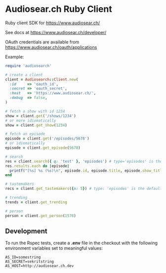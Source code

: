 Audiosear.ch Ruby Client
=========================================

Ruby client SDK for https://www.audiosear.ch/

See docs at https://www.audiosear.ch/developer/

OAuth credentials are available from https://www.audiosear.ch/oauth/applications

Example:

```ruby
require 'audiosearch'

# create a client
client = Audiosearch::Client.new(
  :id     => 'oauth_id',
  :secret => 'oauth_secret',
  :host   => 'https://www.audiosear.ch/',
  :debug  => false,
)

# fetch a show with id 1234
show = client.get('/shows/1234')
# or more idiomatically
show = client.get_show(1234)

# fetch an episode
episode = client.get('/episodes/5678')
# or idiomatically
episode = client.get_episode(5678)

# search
res = client.search({ q: 'test' }, 'episodes') # type='episodes' is the default - 'shows', 'people' also searchable
res.results.each do |episode|
  printf("[%s] %s (%s)\n", episode.id, episode.title, episode.show_title)
end

# tastemakers
recs = client.get_tastemakers({n: 5}) # type: 'episodes' is the default, may also specify type: 'shows'

# trending
trends = client.get_trending

# person
person = client.get_person(1578)
```

## Development

To run the Rspec tests, create a **.env** file in the checkout
with the following environment variables set to meaningful values:

```
AS_ID=somestring
AS_SECRET=sekritstring
AS_HOST=http://audiosear.ch.dev
```
